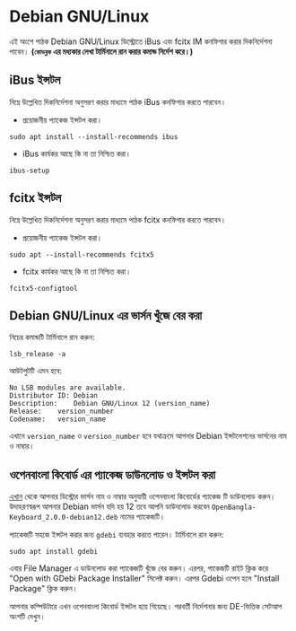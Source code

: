 # Debian GNU/Linux
এই অংশে পাঠক Debian GNU/Linux ডিস্ট্রোতে iBus এবং fcitx IM কনফিগার করার দিকনির্দেশনা পাবেন।
**(`কোডব্লক` এর মধ্যকার লেখা টার্মিনালে রান করার কমান্ড নির্দেশ করে।)**

## iBus ইন্সটল
নিম্নে উল্লেখিত দিকনির্দেশনা অনুসরণ করার মাধ্যমে পাঠক iBus কনফিগার করতে পারবেন।

- প্রয়োজনীয় প্যাকেজ ইন্সটল করা।

```
sudo apt install --install-recommends ibus
```

- iBus কার্যকর আছে কি না তা নিশ্চিত করা।

```
ibus-setup
```

## fcitx ইন্সটল
নিম্নে উল্লেখিত দিকনির্দেশনা অনুসরণ করার মাধ্যমে পাঠক fcitx কনফিগার করতে পারবেন।

- প্রয়োজনীয় প্যাকেজ ইন্সটল করা।

```
sudo apt --install-recommends fcitx5
```

- fcitx কার্যকর আছে কি না তা নিশ্চিত করা।

```
fcitx5-configtool
```
## Debian GNU/Linux এর ভার্সন খুঁজে বের করা 
নিচের কমান্ডটি টার্মিনালে রান করুন: 
```
lsb_release -a
```
আউটপুটটি এমন হবে: 
```
No LSB modules are available.
Distributor ID:	Debian
Description:	Debian GNU/Linux 12 (version_name)
Release:	version_number
Codename:	version_name 
```
এখানে ```version_name``` ও ```version_number``` হবে যথাক্রমে আপনার Debian ইন্সটলেশনের ভার্সনের নাম ও নাম্বার।    

## ওপেনবাংলা কিবোর্ড এর প্যাকেজ ডাউনলোড ও ইন্সটল করা  
[এখান](https://github.com/OpenBangla/OpenBangla-Keyboard/releases) থেকে আপনার ডিস্ট্রোর ভার্সন নাম ও নাম্বার অনুযায়ী ওপেনবাংলা কিবোর্ডের প্যাকেজ টি ডাউনলোড করুন।
উদাহরণস্বরূপ আপনার Debian ভার্সন যদি হয় 12 তবে আপনি ডাউনলোড করবেন ```OpenBangla-Keyboard_2.0.0-debian12.deb``` নামের প্যাকেজটি।  

প্যাকেজটি সহজে ইন্সটল করার জন্য ```gdebi``` ব্যবহার করতে পারেন। টার্মিনালে রান করুন:  
```
sudo apt install gdebi
```
এবার File Manager এ ডাউনলোড করা প্যাকেজটি খুঁজে বের করুন। এরপর, পাকেজটি রাইট ক্লিক করে "Open with GDebi Package Installer" সিলেক্ট করুন। 
এরপর Gdebi ওপেন হলে "Install Package" ক্লিক করুন।   
<screenshot> 

আপনার কম্পিউটারে এখন ওপেনবাংলা কিবোর্ড ইন্সটল হয়ে গিয়েছে। পরবর্তী নির্দেশনার জন্য DE-ভিত্তিক সেটআপ অংশটি দেখুন।   

